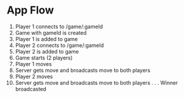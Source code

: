 
# App Flow
1. Player 1 connects to /game/:gameId
2. Game with gameId is created
3. Player 1 is added to game
4. Player 2 connects to /game/:gameId
5. Player 2 is added to game
6. Game starts (2 players)
7. Player 1 moves
8. Server gets move and broadcasts move to both players
9. Player 2 moves
10. Server gets move and broadcasts move to both players
.
.
.
Winner broadcasted




